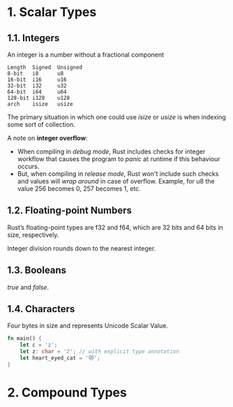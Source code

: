 # 1. Scalar Types

## 1.1. Integers

An integer is a number without a fractional component

```
Length  Signed  Unsigned
8-bit   i8      u8
16-bit  i16     u16
32-bit  i32     u32
64-bit  i64     u64
128-bit i128    u128
arch    isize   usize
```

The primary situation in which one could use *isize* or *usize* is when indexing some sort of collection.

A note on **integer overflow**:

* When compiling in *debug mode*, Rust includes checks for integer workflow 
    that causes the program to *panic* at runtime if this behaviour occurs.
* But, when compiling in *release mode*, Rust won't include such checks and
    values will *wrap around* in case of overflow. Example, for u8 the value
    256 becomes 0, 257 becomes 1, etc.

## 1.2. Floating-point Numbers

Rust’s floating-point types are f32 and f64, which are 32 bits and 64 bits 
in size, respectively.

Integer division rounds down to the nearest integer.

## 1.3. Booleans

*true* and *false*.

## 1.4. Characters

Four bytes in size and represents Unicode Scalar Value.

```Rust
fn main() {
    let c = 'z';
    let z: char = 'ℤ'; // with explicit type annotation
    let heart_eyed_cat = '😻';
}
```

# 2. Compound Types

